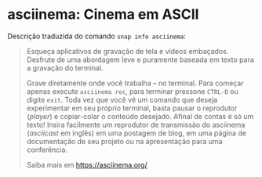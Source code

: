 # asciinema: Cinema em ASCII

Descrição traduzida do comando `snap info asciinema`:

> Esqueça aplicativos de gravação de tela e vídeos embaçados. Desfrute de uma abordagem leve e puramente baseada em texto para a gravação do terminal.
> 
>  Grave diretamente onde você trabalha – no terminal. Para começar apenas execute `asciinema rec`, para terminar pressone `CTRL-D` ou digite `exit`. Toda vez que você vê um comando que deseja experimentar em seu próprio terminal, basta pausar o reprodutor (_player_) e copiar-colar o conteúdo desejado. Afinal de contas é só um texto! Insira facilmente um reprodutor de transmissão do asciinema (_asciicast_ em inglês) em uma postagem de blog, em uma página de documentação de seu projeto ou na apresentação para uma conferência.
>
> Saiba mais em <https://asciinema.org/>


